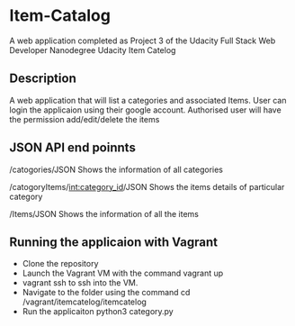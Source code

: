 # Item-Catalog
A web application completed as Project 3 of the Udacity Full Stack Web Developer Nanodegree
Udacity Item Catelog

## Description

A web application that will list a categories and associated Items. User can login the applicaion using their google account. Authorised user will have the permission add/edit/delete the items

## JSON API end poinnts
/catogories/JSON
Shows the information of all categories

/catogoryItems/<int:category_id>/JSON
Shows the items details of particular category

/Items/JSON
Shows the information of all the items

## Running the applicaion with Vagrant
- Clone the repository
- Launch the Vagrant VM with the command vagrant up
- vagrant ssh to ssh into the VM.
- Navigate to the folder using the command cd /vagrant/itemcatelog/itemcatelog
- Run the applicaiton python3 category.py
